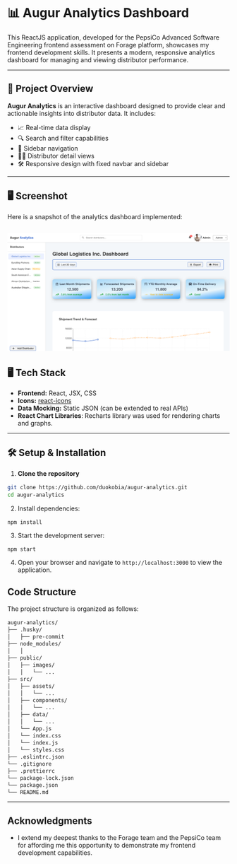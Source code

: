 # 📊 Augur Analytics Dashboard

This ReactJS application, developed for the PepsiCo Advanced Software Engineering frontend assessment on Forage platform, showcases my frontend development skills. It presents a modern, responsive analytics dashboard for managing and viewing distributor performance.

---

## 🚀 Project Overview

**Augur Analytics** is an interactive dashboard designed to provide clear and actionable insights into distributor data. It includes:

- 📈 Real-time data display
- 🔍 Search and filter capabilities
- 🧭 Sidebar navigation
- 🧑‍💼 Distributor detail views
- 🛠 Responsive design with fixed navbar and sidebar

---

## 🖥️ Screenshot

Here is a snapshot of the analytics dashboard implemented:

## ![Dashboard Snapshot](./src/assets/augur-dashboard.png)

## 🖥️ Tech Stack

- **Frontend:** React, JSX, CSS
- **Icons:** [react-icons](https://react-icons.github.io/react-icons)
- **Data Mocking:** Static JSON (can be extended to real APIs)
- **React Chart Libraries**: Recharts library was used for rendering charts and graphs.

---

## 🛠 Setup & Installation

1. **Clone the repository**

```bash
git clone https://github.com/duokobia/augur-analytics.git
cd augur-analytics
```

2. Install dependencies:

```
npm install
```

3. Start the development server:

```
npm start
```

4. Open your browser and navigate to `http://localhost:3000` to view the application.

## Code Structure

The project structure is organized as follows:

```
augur-analytics/
├── .husky/
│   ├── pre-commit
├── node_modules/
│   │
├── public/
│   ├── images/
│   │   └── ...
├── src/
│   ├── assets/
│   │   └── ...
│   ├── components/
│   │   └── ...
│   ├── data/
│   │   └── ...
│   └── App.js
│   └── index.css
│   └── index.js
│   └── styles.css
├── .eslintrc.json
└── .gitignore
├── .prettierrc
└── package-lock.json
└── package.json
└── README.md
```

---

## Acknowledgments

- I extend my deepest thanks to the Forage team and the PepsiCo team for affording me this opportunity to demonstrate my frontend development capabilities.
